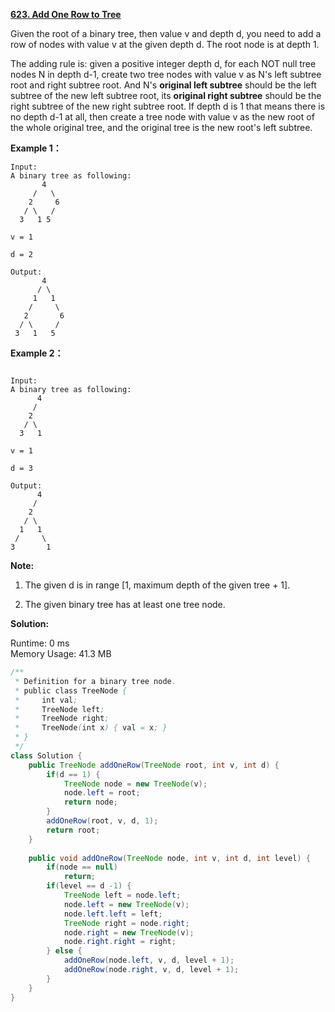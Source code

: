 **[623. Add One Row to Tree](https://leetcode.com/problems/add-one-row-to-tree/)**

Given the root of a binary tree, then value v and depth d, you need to add a row of nodes with value v at the given depth d. The root node is at depth 1.

The adding rule is: given a positive integer depth d, for each NOT null tree nodes N in depth d-1, create two tree nodes with value v as N's left subtree root and right subtree root. And N's **original left subtree** should be the left subtree of the new left subtree root, its **original right subtree** should be the right subtree of the new right subtree root. If depth d is 1 that means there is no depth d-1 at all, then create a tree node with value v as the new root of the whole original tree, and the original tree is the new root's left subtree.

**Example 1：**

```
Input: 
A binary tree as following:
       4
     /   \
    2     6
   / \   / 
  3   1 5   

v = 1

d = 2

Output: 
       4
      / \
     1   1
    /     \
   2       6
  / \     / 
 3   1   5  

```

**Example 2：**


```

Input: 
A binary tree as following:
      4
     /   
    2    
   / \   
  3   1    

v = 1

d = 3

Output: 
      4
     /   
    2
   / \    
  1   1
 /     \  
3       1

```


**Note:**

1. The given d is in range [1, maximum depth of the given tree + 1].

2. The given binary tree has at least one tree node.

**Solution:**

Runtime: 0 ms<br/>
Memory Usage: 41.3 MB

```java
/**
 * Definition for a binary tree node.
 * public class TreeNode {
 *     int val;
 *     TreeNode left;
 *     TreeNode right;
 *     TreeNode(int x) { val = x; }
 * }
 */
class Solution {
    public TreeNode addOneRow(TreeNode root, int v, int d) {
        if(d == 1) {
            TreeNode node = new TreeNode(v);
            node.left = root;
            return node;
        }
        addOneRow(root, v, d, 1);
        return root;        
    }
    
    public void addOneRow(TreeNode node, int v, int d, int level) {
        if(node == null)
            return;
        if(level == d -1) {
            TreeNode left = node.left;
            node.left = new TreeNode(v);
            node.left.left = left;
            TreeNode right = node.right;
            node.right = new TreeNode(v);
            node.right.right = right;
        } else {
            addOneRow(node.left, v, d, level + 1);
            addOneRow(node.right, v, d, level + 1);
        }
    }
}

```


